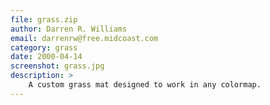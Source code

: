 ```yaml
---
file: grass.zip
author: Darren R. Williams
email: darrenrw@free.midcoast.com
category: grass
date: 2000-04-14
screenshot: grass.jpg
description: >
    A custom grass mat designed to work in any colormap.
---
```

